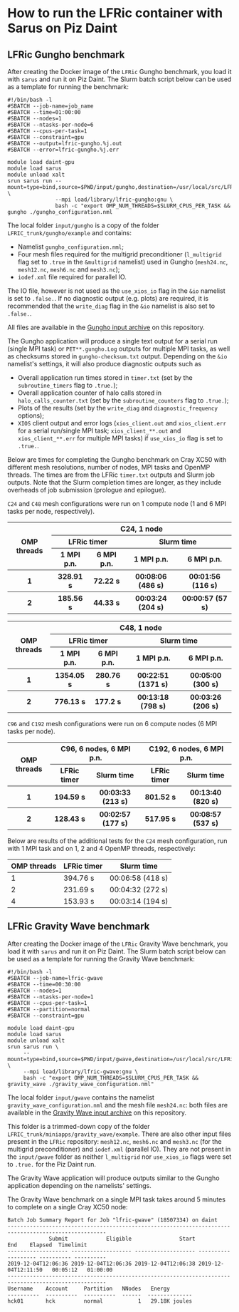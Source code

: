 # How to run the LFRic container with Sarus on Piz Daint

## LFRic Gungho benchmark

After creating the Docker image of the `LFRic` Gungho benchmark, you load it with
`sarus` and run it on Piz Daint. The Slurm batch script below can be used as a
template for running the benchmark:
```
#!/bin/bash -l
#SBATCH --job-name=job_name
#SBATCH --time=01:00:00
#SBATCH --nodes=1
#SBATCH --ntasks-per-node=6
#SBATCH --cpus-per-task=1
#SBATCH --constraint=gpu
#SBATCH --output=lfric-gungho.%j.out
#SBATCH --error=lfric-gungho.%j.err

module load daint-gpu
module load sarus
module unload xalt
srun sarus run --mount=type=bind,source=$PWD/input/gungho,destination=/usr/local/src/LFRic_trunk/gungho/example \
               --mpi load/library/lfric-gungho:gnu \
               bash -c "export OMP_NUM_THREADS=$SLURM_CPUS_PER_TASK && gungho ./gungho_configuration.nml
```

The local folder `input/gungho` is a copy of the folder
`LFRIC_trunk/gungho/example` and contains:

- Namelist `gungho_configuration.nml`;
- Four mesh files required for the multigrid preconditioner (`l_multigrid` flag
  set to `.true` in the `&multigrid` namelist) used in Gungho (`mesh24.nc`,
  `mesh12.nc`, `mesh6.nc` and `mesh3.nc`);
- `iodef.xml` file required for parallel IO.

The IO file, however is not used as the `use_xios_io` flag in the `&io`
namelist is set to `.false.`. If no diagnostic output (e.g. plots) are
required, it is recommended that the `write_diag` flag in the `&io`
namelist is also set to `.false.`.

All files are available in the
[Gungho input archive](https://github.com/eth-cscs/ContainerHackathon/blob/master/LFRIC/docker/input-gungho.tar.gz)
on this repository.

The Gungho application will produce a single text output for a serial run
(single MPI task) or `PET**.gungho.Log` outputs for multiple MPI tasks, as well
as checksums stored in `gungho-checksum.txt` output. Depending on the `&io`
namelist's settings, it will also produce diagnostic outputs such as

* Overall application run times stored in `timer.txt` (set by the
  `subroutine_timers` flag to `.true.`);
* Overall application counter of halo calls stored in `halo_calls_counter.txt`
  (set by the `subroutine_counters` flag to `.true.`);
* Plots of the results (set by the `write_diag` and `diagnostic_frequency`
  options);
* `XIOS` client output and error logs (`xios_client.out` and `xios_client.err`
  for a serial run/single MPI task; `xios_client_**.out` and `xios_client_**.err`
  for multiple MPI tasks) if `use_xios_io` flag is set to `.true.`.

Below are times for completing the Gungho benchmark on Cray XC50 with different
mesh resolutions, number of nodes, MPI tasks and OpenMP threads. The times are
from the LFRic `timer.txt` outputs and Slurm job outputs. Note that the Slurm
completion times are longer, as they include overheads of job submission
(prologue and epilogue).

`C24` and `C48` mesh configurations were run on 1 compute node (1 and 6 MPI
tasks per node, respectively).

<table>
    <thead>
        <tr>
            <th rowspan=3>OMP threads</th>
            <th colspan=4>C24, 1 node</th>
        </tr>
        <tr>
            <th colspan=2>LFRic timer</th>
            <th colspan=2>Slurm time</th>
        </tr>
        <tr>
            <th>1 MPI p.n.</th>
            <th>6 MPI p.n.</th>
            <th>1 MPI p.n.</th>
            <th>6 MPI p.n.</th>
        </tr>
    </thead>
    <tbody>
        <tr>
            <th>1</th>
            <th>328.91 s</th>
            <th>72.22 s</th>
            <th>00:08:06 (486 s)</th>
            <th>00:01:56 (116 s)</th>
        </tr>
        <tr>
            <th>2</th>
            <th>185.56 s</th>
            <th>44.33 s</th>
            <th>00:03:24 (204 s)</th>
            <th>00:00:57 (57 s)</th>
        </tr>
    </tbody>
</table>

<table>
    <thead>
        <tr>
            <th rowspan=3>OMP threads</th>
            <th colspan=4>C48, 1 node</th>
        </tr>
        <tr>
            <th colspan=2>LFRic timer</th>
            <th colspan=2>Slurm time</th>
        </tr>
        <tr>
            <th>1 MPI p.n.</th>
            <th>6 MPI p.n.</th>
            <th>1 MPI p.n.</th>
            <th>6 MPI p.n.</th>
        </tr>
    </thead>
    <tbody>
        <tr>
            <th>1</th>
            <th>1354.05 s</th>
            <th>280.76 s</th>
            <th>00:22:51 (1371 s)</th>
            <th>00:05:00 (300 s)</th>
        </tr>
        <tr>
            <th>2</th>
            <th>776.13 s</th>
            <th>177.2 s</th>
            <th>00:13:18 (798 s)</th>
            <th>00:03:26 (206 s)</th>
        </tr>
    </tbody>
</table>

`C96` and `C192` mesh configurations were run on 6 compute nodes (6 MPI tasks
per node).

<table>
    <thead>
        <tr>
            <th rowspan=2>OMP threads</th>
            <th colspan=2>C96, 6 nodes, 6 MPI p.n.</th>
            <th colspan=2>C192, 6 nodes, 6 MPI p.n.</th>
        </tr>
        <tr>
            <th colspan=1>LFRic timer</th>
            <th colspan=1>Slurm time</th>
            <th colspan=1>LFRic timer</th>
            <th colspan=1>Slurm time</th>
        </tr>
    </thead>
    <tbody>
        <tr>
            <th>1</th>
            <th>194.59 s</th>
            <th>00:03:33 (213 s)</th>
            <th>801.52 s</th>
            <th>00:13:40 (820 s)</th>
        </tr>
        <tr>
            <th>2</th>
            <th>128.43 s</th>
            <th>00:02:57 (177 s)</th>
            <th>517.95 s</th>
            <th>00:08:57 (537 s)</th>
        </tr>
    </tbody>
</table>

Below are results of the additional tests for the `C24` mesh configuration,
run with 1 MPI task and on 1, 2 and 4 OpenMP threads, respectively:

| OMP threads  | LFRic timer | Slurm time       |
|--------------|-------------|------------------|
|       1      |  394.76 s   | 00:06:58 (418 s) |
|       2      |  231.69 s   | 00:04:32 (272 s) |
|       4      |  153.93 s   | 00:03:14 (194 s) |

## LFRic Gravity Wave benchmark

After creating the Docker image of the `LFRic` Gravity Wave benchmark, you load
it with `sarus` and run it on Piz Daint. The Slurm batch script below can be used
as a template for running the Gravity Wave benchmark:
```
#!/bin/bash -l
#SBATCH --job-name=lfric-gwave
#SBATCH --time=00:30:00
#SBATCH --nodes=1
#SBATCH --ntasks-per-node=1
#SBATCH --cpus-per-task=1
#SBATCH --partition=normal
#SBATCH --constraint=gpu

module load daint-gpu
module load sarus
module unload xalt
srun sarus run \ 
     --mount=type=bind,source=$PWD/input/gwave,destination=/usr/local/src/LFRic_trunk/gwave/example \
     --mpi load/library/lfric-gwave:gnu \
     bash -c "export OMP_NUM_THREADS=$SLURM_CPUS_PER_TASK && gravity_wave ./gravity_wave_configuration.nml"
```

The local folder `input/gwave` contains the namelist `gravity_wave_configuration.nml`
and the mesh file `mesh24.nc`: both files are available in the
[Gravity Wave input archive](https://github.com/eth-cscs/ContainerHackathon/blob/master/LFRIC/docker/input-gwave.tar.gz)
on this repository.

This folder is a trimmed-down copy of the folder
`LFRIC_trunk/miniapps/gravity_wave/example`. There are also other input files
present in the `LFRic` repository: `mesh12.nc`, `mesh6.nc` and `mesh3.nc` (for
the multigrid preconditioner) and `iodef.xml` (parallel IO). They are not
present in the `input/gwave` folder as neither `l_multigrid` nor `use_xios_io`
flags were set to `.true.` for the Piz Daint run.

The Gravity Wave application will produce outputs similar to the Gungho
application depending on the namelists' settings.

The Gravity Wave benchmark on a single MPI task takes around 5 minutes to
complete on a single Cray XC50 node:

```
Batch Job Summary Report for Job "lfric-gwave" (18507334) on daint
-----------------------------------------------------------------------------------------------------
             Submit            Eligible               Start                 End    Elapsed  Timelimit
------------------- ------------------- ------------------- ------------------- ---------- ----------
2019-12-04T12:06:36 2019-12-04T12:06:36 2019-12-04T12:06:38 2019-12-04T12:11:50   00:05:12   01:00:00
-----------------------------------------------------------------------------------------------------
Username    Account     Partition   NNodes   Energy
----------  ----------  ----------  ------  --------------
hck01       hck         normal           1   29.18K joules
```
